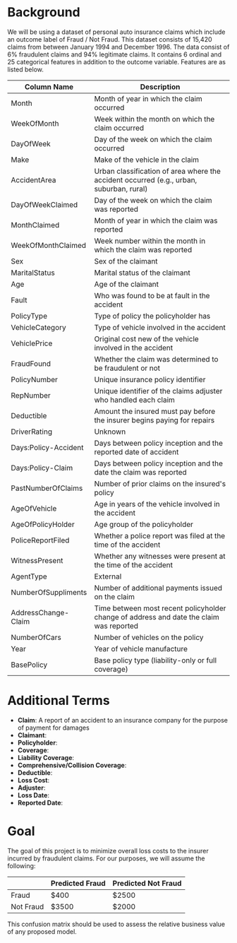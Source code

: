 # Background

We will be using a dataset of personal auto insurance claims which include an outcome label of Fraud / Not Fraud. This dataset consists of 15,420 claims from between January 1994 and December 1996. The data consist of 6% fraudulent claims and 94% legitimate claims. It contains 6 ordinal and 25 categorical features in addition to the outcome variable. Features are as listed below.

| Column Name | Description |
|-----|-----|
|Month	|	Month of year in which the claim occurred |
|WeekOfMonth	|	Week within the month on which the claim occurred |
|DayOfWeek	|	Day of the week on which the claim occurred |
|Make	|	Make of the vehicle in the claim |
|AccidentArea	|	Urban classification of area where the accident occurred (e.g., urban, suburban, rural) |
|DayOfWeekClaimed	|	Day of the week on which the claim was reported |
|MonthClaimed	|	Month of year in which the claim was reported |
|WeekOfMonthClaimed	|	Week number within the month in which the claim was reported |
|Sex	|	Sex of the claimant |
|MaritalStatus	|	Marital status of the claimant |
|Age	|	Age of the claimant |
|Fault	|	Who was found to be at fault in the accident |
|PolicyType	|	Type of policy the policyholder has |
|VehicleCategory	|	Type of vehicle involved in the accident |
|VehiclePrice	|	Original cost new of the vehicle involved in the accident |
|FraudFound	|	Whether the claim was determined to be fraudulent or not |
|PolicyNumber	|	Unique insurance policy identifier |
|RepNumber	|	Unique identifier of the claims adjuster who handled each claim |
|Deductible	|	Amount the insured must pay before the insurer begins paying for repairs |
|DriverRating	|	Unknown |
|Days:Policy-Accident	|	Days between policy inception and the reported date of accident |
|Days:Policy-Claim	|	Days between policy inception and the date the claim was reported |
|PastNumberOfClaims	|	Number of prior claims on the insured's policy |
|AgeOfVehicle	|	Age in years of the vehicle involved in the accident |
|AgeOfPolicyHolder	|	Age group of the policyholder |
|PoliceReportFiled	|	Whether a police report was filed at the time of the accident |
|WitnessPresent	|	Whether any witnesses were present at the time of the accident |
|AgentType	|	External |
|NumberOfSuppliments	|	Number of additional payments issued on the claim |
|AddressChange-Claim	|	Time between most recent policyholder change of address and date the claim was reported |
|NumberOfCars	|	Number of vehicles on the policy |
|Year	|	Year of vehicle manufacture |
|BasePolicy	|	Base policy type (liability-only or full coverage) |


# Additional Terms

- **Claim**: A report of an accident to an insurance company for the purpose of payment for damages
- **Claimant**:
- **Policyholder**:
- **Coverage**: 
- **Liability Coverage**:
- **Comprehensive/Collision Coverage**:
- **Deductible**:
- **Loss Cost**:
- **Adjuster**:
- **Loss Date**:
- **Reported Date**:

# Goal

The goal of this project is to minimize overall loss costs to the insurer incurred by fraudulent claims. For our purposes, we will assume the following:

| | Predicted Fraud | Predicted Not Fraud |
|-----|-----|-----|
| Fraud | \$400 | \$2500 |
| Not Fraud | \$3500 | \$2000 |

This confusion matrix should be used to assess the relative business value of any proposed model.